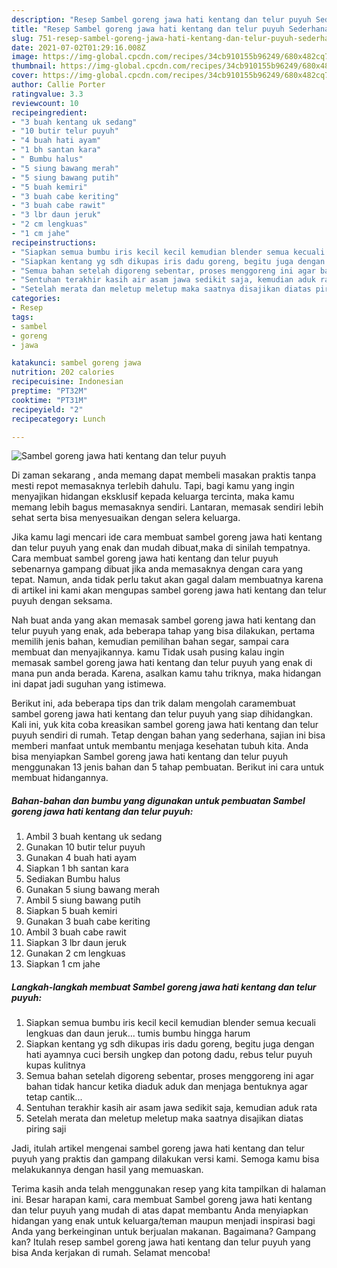 ```yaml
---
description: "Resep Sambel goreng jawa hati kentang dan telur puyuh Sederhana Untuk Jualan"
title: "Resep Sambel goreng jawa hati kentang dan telur puyuh Sederhana Untuk Jualan"
slug: 751-resep-sambel-goreng-jawa-hati-kentang-dan-telur-puyuh-sederhana-untuk-jualan
date: 2021-07-02T01:29:16.008Z
image: https://img-global.cpcdn.com/recipes/34cb910155b96249/680x482cq70/sambel-goreng-jawa-hati-kentang-dan-telur-puyuh-foto-resep-utama.jpg
thumbnail: https://img-global.cpcdn.com/recipes/34cb910155b96249/680x482cq70/sambel-goreng-jawa-hati-kentang-dan-telur-puyuh-foto-resep-utama.jpg
cover: https://img-global.cpcdn.com/recipes/34cb910155b96249/680x482cq70/sambel-goreng-jawa-hati-kentang-dan-telur-puyuh-foto-resep-utama.jpg
author: Callie Porter
ratingvalue: 3.3
reviewcount: 10
recipeingredient:
- "3 buah kentang uk sedang"
- "10 butir telur puyuh"
- "4 buah hati ayam"
- "1 bh santan kara"
- " Bumbu halus"
- "5 siung bawang merah"
- "5 siung bawang putih"
- "5 buah kemiri"
- "3 buah cabe keriting"
- "3 buah cabe rawit"
- "3 lbr daun jeruk"
- "2 cm lengkuas"
- "1 cm jahe"
recipeinstructions:
- "Siapkan semua bumbu iris kecil kecil kemudian blender semua kecuali lengkuas dan daun jeruk... tumis bumbu hingga harum"
- "Siapkan kentang yg sdh dikupas iris dadu goreng, begitu juga dengan hati ayamnya cuci bersih ungkep dan potong dadu, rebus telur puyuh kupas kulitnya"
- "Semua bahan setelah digoreng sebentar, proses menggoreng ini agar bahan tidak hancur ketika diaduk aduk dan menjaga bentuknya agar tetap cantik..."
- "Sentuhan terakhir kasih air asam jawa sedikit saja, kemudian aduk rata"
- "Setelah merata dan meletup meletup maka saatnya disajikan diatas piring saji"
categories:
- Resep
tags:
- sambel
- goreng
- jawa

katakunci: sambel goreng jawa 
nutrition: 202 calories
recipecuisine: Indonesian
preptime: "PT32M"
cooktime: "PT31M"
recipeyield: "2"
recipecategory: Lunch

---
```



![Sambel goreng jawa hati kentang dan telur puyuh](https://img-global.cpcdn.com/recipes/34cb910155b96249/680x482cq70/sambel-goreng-jawa-hati-kentang-dan-telur-puyuh-foto-resep-utama.jpg)

Di zaman  sekarang , anda memang dapat membeli masakan praktis tanpa mesti repot memasaknya terlebih dahulu. Tapi, bagi kamu yang ingin menyajikan hidangan eksklusif kepada keluarga tercinta, maka kamu memang lebih bagus memasaknya sendiri. Lantaran, memasak sendiri lebih sehat serta bisa menyesuaikan dengan selera keluarga.

Jika kamu lagi mencari ide cara membuat sambel goreng jawa hati kentang dan telur puyuh yang enak dan mudah dibuat,maka di sinilah tempatnya. Cara membuat sambel goreng jawa hati kentang dan telur puyuh  sebenarnya gampang dibuat jika anda memasaknya dengan cara yang tepat. Namun, anda tidak perlu takut akan gagal dalam membuatnya 
karena di artikel ini kami akan mengupas sambel goreng jawa hati kentang dan telur puyuh dengan seksama.  



Nah buat anda yang akan memasak sambel goreng jawa hati kentang dan telur puyuh yang enak, ada beberapa tahap yang bisa dilakukan, pertama memilih jenis bahan, kemudian pemilihan bahan segar, sampai cara membuat dan menyajikannya. kamu Tidak usah pusing kalau ingin memasak sambel goreng jawa hati kentang dan telur puyuh yang enak di mana pun anda berada. Karena, asalkan kamu  tahu triknya, maka hidangan ini dapat jadi suguhan yang istimewa.

Berikut ini, ada beberapa tips dan trik dalam mengolah caramembuat sambel goreng jawa hati kentang dan telur puyuh yang siap dihidangkan. Kali ini, yuk kita coba kreasikan sambel goreng jawa hati kentang dan telur puyuh sendiri di rumah. Tetap dengan bahan yang sederhana, sajian ini bisa memberi manfaat untuk membantu menjaga kesehatan tubuh kita. Anda bisa menyiapkan Sambel goreng jawa hati kentang dan telur puyuh menggunakan 13 jenis bahan dan 5 tahap pembuatan. Berikut ini cara untuk membuat hidangannya.

<!--inarticleads1-->

##### Bahan-bahan dan bumbu yang digunakan untuk pembuatan Sambel goreng jawa hati kentang dan telur puyuh:

1. Ambil 3 buah kentang uk sedang
1. Gunakan 10 butir telur puyuh
1. Gunakan 4 buah hati ayam
1. Siapkan 1 bh santan kara
1. Sediakan  Bumbu halus
1. Gunakan 5 siung bawang merah
1. Ambil 5 siung bawang putih
1. Siapkan 5 buah kemiri
1. Gunakan 3 buah cabe keriting
1. Ambil 3 buah cabe rawit
1. Siapkan 3 lbr daun jeruk
1. Gunakan 2 cm lengkuas
1. Siapkan 1 cm jahe




<!--inarticleads2-->

##### Langkah-langkah membuat Sambel goreng jawa hati kentang dan telur puyuh:

1. Siapkan semua bumbu iris kecil kecil kemudian blender semua kecuali lengkuas dan daun jeruk... tumis bumbu hingga harum
1. Siapkan kentang yg sdh dikupas iris dadu goreng, begitu juga dengan hati ayamnya cuci bersih ungkep dan potong dadu, rebus telur puyuh kupas kulitnya
1. Semua bahan setelah digoreng sebentar, proses menggoreng ini agar bahan tidak hancur ketika diaduk aduk dan menjaga bentuknya agar tetap cantik...
1. Sentuhan terakhir kasih air asam jawa sedikit saja, kemudian aduk rata
1. Setelah merata dan meletup meletup maka saatnya disajikan diatas piring saji




Jadi, itulah artikel mengenai  sambel goreng jawa hati kentang dan telur puyuh  yang praktis dan gampang dilakukan versi kami. Semoga kamu bisa melakukannya dengan hasil yang memuaskan. 

Terima kasih anda telah menggunakan resep yang kita tampilkan di halaman ini. Besar harapan kami, cara membuat  Sambel goreng jawa hati kentang dan telur puyuh yang mudah di atas dapat membantu Anda menyiapkan hidangan yang enak untuk keluarga/teman maupun menjadi inspirasi bagi Anda yang berkeinginan untuk berjualan makanan. Bagaimana? Gampang kan? Itulah resep sambel goreng jawa hati kentang dan telur puyuh yang bisa Anda kerjakan di rumah. Selamat mencoba!

